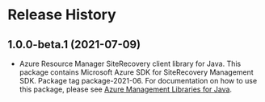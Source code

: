 # Release History

## 1.0.0-beta.1 (2021-07-09)

- Azure Resource Manager SiteRecovery client library for Java. This package contains Microsoft Azure SDK for SiteRecovery Management SDK.  Package tag package-2021-06. For documentation on how to use this package, please see [Azure Management Libraries for Java](https://aka.ms/azsdk/java/mgmt).
